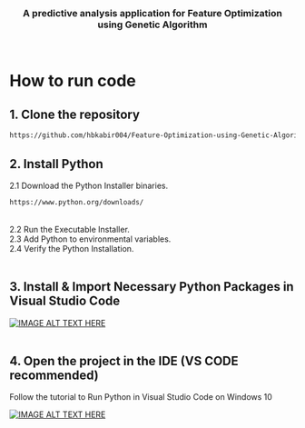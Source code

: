 <!-- PROJECT Description -->
<br>
<p align="center">

  <h3 align="center">A predictive analysis application for Feature Optimization using Genetic Algorithm</h3>
<br>

<!-- Installation Instruction -->

# How to run code

## 1. Clone the repository

```sh
https://github.com/hbkabir004/Feature-Optimization-using-Genetic-Algorithm.git
```

## 2. Install Python

2.1 Download the Python Installer binaries.

```sh
https://www.python.org/downloads/
```

<br>
2.2  Run the Executable Installer.
<br>
2.3  Add Python to environmental variables.
<br>
2.4  Verify the Python Installation.
<br>
<br>

## 3. Install & Import Necessary Python Packages in Visual Studio Code

[![IMAGE ALT TEXT HERE](https://img.youtube.com/vi/paRXeLurjE4/default.jpg)](https://youtu.be/paRXeLurjE4)
<br>
<br>

## 4. Open the project in the IDE (VS CODE recommended)

Follow the tutorial to Run Python in Visual Studio Code on Windows 10

[![IMAGE ALT TEXT HERE](https://img.youtube.com/vi/AKVRkB0fot0/default.jpg)](https://youtu.be/AKVRkB0fot0)
